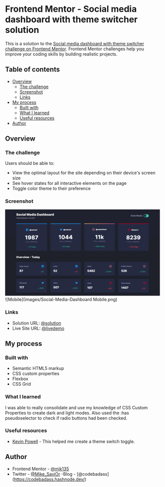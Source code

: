 # Frontend Mentor - Social media dashboard with theme switcher solution

This is a solution to the [Social media dashboard with theme switcher challenge on Frontend Mentor](https://www.frontendmentor.io/challenges/social-media-dashboard-with-theme-switcher-6oY8ozp_H). Frontend Mentor challenges help you improve your coding skills by building realistic projects. 

## Table of contents

- [Overview](#overview)
  - [The challenge](#the-challenge)
  - [Screenshot](#screenshot)
  - [Links](#links)
- [My process](#my-process)
  - [Built with](#built-with)
  - [What I learned](#what-i-learned)
  - [Useful resources](#useful-resources)
- [Author](#author)

## Overview

### The challenge

Users should be able to:

- View the optimal layout for the site depending on their device's screen size
- See hover states for all interactive elements on the page
- Toggle color theme to their preference

### Screenshot

![Desktop](images/Social-Media-Dashboard.png)
![Mobile](images/Social-Media-Dashboard Mobile.png)

### Links

- Solution URL: [@solution](https://github.com/mik135/social_dashboard)
- Live Site URL: [@livedemo](mik135.github.io/social_dashboard)

## My process

### Built with

- Semantic HTML5 markup
- CSS custom properties
- Flexbox
- CSS Grid

### What I learned

I was able to really consolidate and use my knowledge of CSS Custom Properties to create dark and light modes. Also used the :has pseudoselector to check if radio buttons had been checked.

### Useful resources

- [Kevin Powell](https://youtu.be/fyuao3G-2qg?si=sUQNfhkJSoQB6aIq) - This helped me create a theme switch toggle.


## Author

- Frontend Mentor - [@mik135](https://www.frontendmentor.io/profile/mik135)
- Twitter - [@Mike_SaviOr](https://twitter.com/Mike_SaviOr)
-Blog - [@codebadass] (https://codebadass.hashnode.dev/)